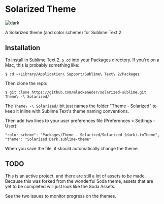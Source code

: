 # Solarized Theme

![dark](https://f.cloud.github.com/assets/1031758/626866/c6cfa796-cfd6-11e2-83af-15828d6a858e.png)

A Solarized theme (and color scheme) for Sublime Text 2.

## Installation

To install in Sublime Text 2, ```$ cd``` into your Packages directory. If you're on a Mac, this is probably something like:

```bsh
$ cd ~/Library/Application\ Support/Sublime\ Text\ 2/Packages
```

Then clone the repo:

```bsh
$ git clone https://github.com/mluckeneder/solarized-sublime.git Theme\ -\ Solarized/
```

The ```Theme\ -\ Solarized/``` bit just names the folder "Theme - Solarized" to keep it inline with Sublime Text's theme naming conventions.

Then add two lines to your user preferences file (Preferences > Settings - User):

```
"color_scheme": "Packages/Theme - Solarized/Solarized (dark).tmTheme",
"theme": "Solarized Dark.sublime-theme"
```

When you save the file, it should automatically change the theme.

## TODO
This is an active project, and there are still a lot of assets to be made. Because this was forked from the wonderful Soda theme, assets that are yet to be completed will just look like the Soda Assets.

See the two issues to monitor progress on the themes.

